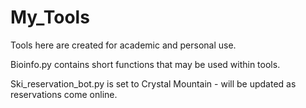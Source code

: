 # My_Tools

Tools here are created for academic and personal use.

Bioinfo.py contains short functions that may be used within tools.  
  
Ski_reservation_bot.py is set to Crystal Mountain - will be updated as reservations come online.
